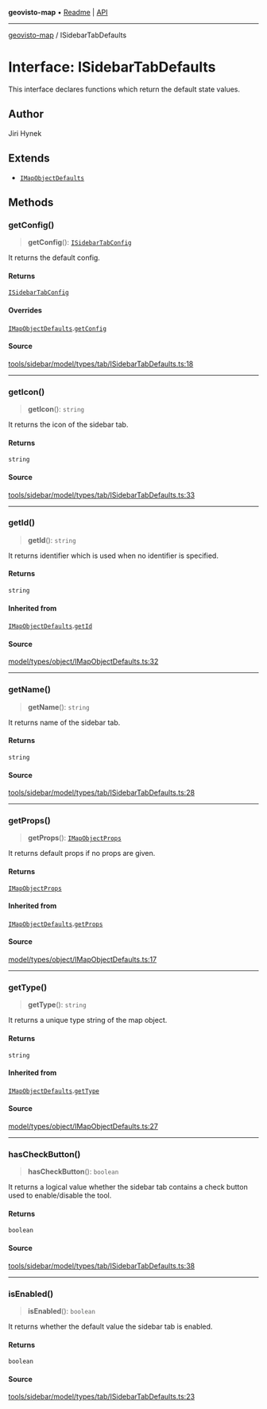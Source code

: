 **geovisto-map** • [Readme](../README.md) \| [API](../globals.md)

***

[geovisto-map](../README.md) / ISidebarTabDefaults

# Interface: ISidebarTabDefaults

This interface declares functions which return the default state values.

## Author

Jiri Hynek

## Extends

- [`IMapObjectDefaults`](IMapObjectDefaults.md)

## Methods

### getConfig()

> **getConfig**(): [`ISidebarTabConfig`](../type-aliases/ISidebarTabConfig.md)

It returns the default config.

#### Returns

[`ISidebarTabConfig`](../type-aliases/ISidebarTabConfig.md)

#### Overrides

[`IMapObjectDefaults`](IMapObjectDefaults.md).[`getConfig`](IMapObjectDefaults.md#getconfig)

#### Source

[tools/sidebar/model/types/tab/ISidebarTabDefaults.ts:18](https://github.com/geovisto/geovisto-map/blob/5ee2cb5d45c19062fc8fc6beefa2848c076518b6/src/tools/sidebar/model/types/tab/ISidebarTabDefaults.ts#L18)

***

### getIcon()

> **getIcon**(): `string`

It returns the icon of the sidebar tab.

#### Returns

`string`

#### Source

[tools/sidebar/model/types/tab/ISidebarTabDefaults.ts:33](https://github.com/geovisto/geovisto-map/blob/5ee2cb5d45c19062fc8fc6beefa2848c076518b6/src/tools/sidebar/model/types/tab/ISidebarTabDefaults.ts#L33)

***

### getId()

> **getId**(): `string`

It returns identifier which is used when no identifier is specified.

#### Returns

`string`

#### Inherited from

[`IMapObjectDefaults`](IMapObjectDefaults.md).[`getId`](IMapObjectDefaults.md#getid)

#### Source

[model/types/object/IMapObjectDefaults.ts:32](https://github.com/geovisto/geovisto-map/blob/5ee2cb5d45c19062fc8fc6beefa2848c076518b6/src/model/types/object/IMapObjectDefaults.ts#L32)

***

### getName()

> **getName**(): `string`

It returns name of the sidebar tab.

#### Returns

`string`

#### Source

[tools/sidebar/model/types/tab/ISidebarTabDefaults.ts:28](https://github.com/geovisto/geovisto-map/blob/5ee2cb5d45c19062fc8fc6beefa2848c076518b6/src/tools/sidebar/model/types/tab/ISidebarTabDefaults.ts#L28)

***

### getProps()

> **getProps**(): [`IMapObjectProps`](../type-aliases/IMapObjectProps.md)

It returns default props if no props are given.

#### Returns

[`IMapObjectProps`](../type-aliases/IMapObjectProps.md)

#### Inherited from

[`IMapObjectDefaults`](IMapObjectDefaults.md).[`getProps`](IMapObjectDefaults.md#getprops)

#### Source

[model/types/object/IMapObjectDefaults.ts:17](https://github.com/geovisto/geovisto-map/blob/5ee2cb5d45c19062fc8fc6beefa2848c076518b6/src/model/types/object/IMapObjectDefaults.ts#L17)

***

### getType()

> **getType**(): `string`

It returns a unique type string of the map object.

#### Returns

`string`

#### Inherited from

[`IMapObjectDefaults`](IMapObjectDefaults.md).[`getType`](IMapObjectDefaults.md#gettype)

#### Source

[model/types/object/IMapObjectDefaults.ts:27](https://github.com/geovisto/geovisto-map/blob/5ee2cb5d45c19062fc8fc6beefa2848c076518b6/src/model/types/object/IMapObjectDefaults.ts#L27)

***

### hasCheckButton()

> **hasCheckButton**(): `boolean`

It returns a logical value whether the sidebar tab contains a check button used to enable/disable the tool.

#### Returns

`boolean`

#### Source

[tools/sidebar/model/types/tab/ISidebarTabDefaults.ts:38](https://github.com/geovisto/geovisto-map/blob/5ee2cb5d45c19062fc8fc6beefa2848c076518b6/src/tools/sidebar/model/types/tab/ISidebarTabDefaults.ts#L38)

***

### isEnabled()

> **isEnabled**(): `boolean`

It returns whether the default value the sidebar tab is enabled.

#### Returns

`boolean`

#### Source

[tools/sidebar/model/types/tab/ISidebarTabDefaults.ts:23](https://github.com/geovisto/geovisto-map/blob/5ee2cb5d45c19062fc8fc6beefa2848c076518b6/src/tools/sidebar/model/types/tab/ISidebarTabDefaults.ts#L23)
